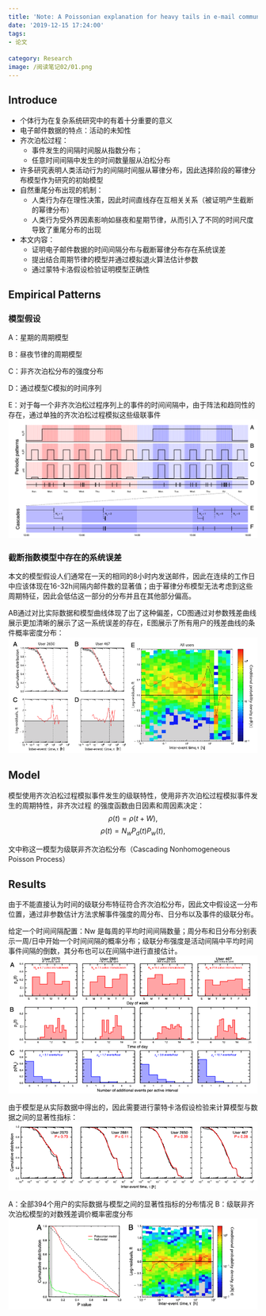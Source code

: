 ```yaml
---
title: 'Note: A Poissonian explanation for heavy tails in e-mail communication'
date: '2019-12-15 17:24:00'
tags: 
- 论文

category: Research
image: /阅读笔记02/01.png
---
```


## Introduce
- 个体行为在复杂系统研究中的有着十分重要的意义
- 电子邮件数据的特点：活动的未知性
- 齐次泊松过程：
  - 事件发生的间隔时间服从指数分布；
  - 任意时间间隔中发生的时间数量服从泊松分布
- 许多研究表明人类活动行为的间隔时间服从幂律分布，因此选择阶段的幂律分布模型作为研究的初始模型
- 自然重尾分布出现的机制：
  - 人类行为存在理性决策，因此时间直线存在互相关关系（被证明产生截断的幂律分布）
  - 人类行为受外界因素影响如昼夜和星期节律，从而引入了不同的时间尺度导致了重尾分布的出现
- 本文内容：
  - 证明电子邮件数据的时间间隔分布与截断幂律分布存在系统误差
  - 提出结合周期节律的模型并通过模拟退火算法估计参数
  - 通过蒙特卡洛假设检验证明模型正确性
## Empirical Patterns
### 模型假设
A：星期的周期模型

B：昼夜节律的周期模型

C：非齐次泊松分布的强度分布

D：通过模型C模拟的时间序列

E：对于每一个非齐次泊松过程序列上的事件的时间间隔中，由于阵法和趋同性的存在，通过单独的齐次泊松过程模拟这些级联事件
![](../public/阅读笔记02\01.png)

### 截断指数模型中存在的系统误差
本文的模型假设人们通常在一天的相同的8小时内发送邮件，因此在连续的工作日中应该体现在16-32h间隔内邮件数的显著值；由于幂律分布模型无法考虑到这些周期特征，因此会低估这一部分的分布并且在其他部分偏高。

AB通过对比实际数据和模型曲线体现了出了这种偏差，CD图通过对参数残差曲线展示更加清晰的展示了这一系统误差的存在，E图展示了所有用户的残差曲线的条件概率密度分布：
![](../public/阅读笔记02\02.png)

## Model
模型使用齐次泊松过程模拟事件发生的级联特性，使用非齐次泊松过程模拟事件发生的周期特性，非齐次过程 的强度函数由日因素和周因素决定：
$$\rho(t)=\rho(t+W),$$
$$\rho(t)=N_wP_d(t)P_w(t),$$

文中称这一模型为级联非齐次泊松分布（Cascading Nonhomogeneous Poisson Process）
## Results
由于不能直接认为时间的级联分布特征符合齐次泊松分布，因此文中假设这一分布位置，通过非参数估计方法求解事件强度的周分布、日分布以及事件的级联分布。

给定一个时间间隔配置：Nw 是每周的平均时间间隔数量；周分布和日分布分别表示一周/日中开始一个时间间隔的概率分布；级联分布强度是活动间隔中平均时间事件间隔的倒数，其分布也可以在间隔中进行直接估计。
![](../public/阅读笔记02\03.png)

由于模型是从实际数据中得出的，因此需要进行蒙特卡洛假设检验来计算模型与数据之间的显著性指标：
![](../public/阅读笔记02\04.png)

A：全部394个用户的实际数据与模型之间的显著性指标的分布情况
B：级联非齐次泊松模型的对数残差调价概率密度分布
![](../public/阅读笔记02\05.png)